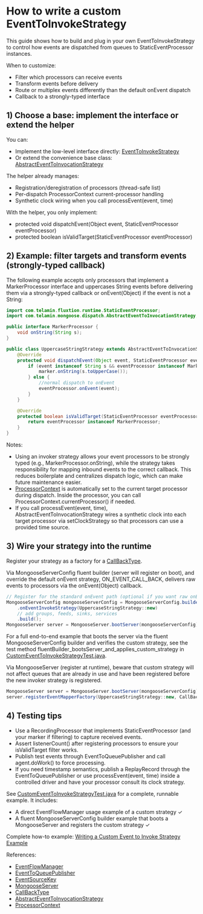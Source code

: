 # How to write a custom EventToInvokeStrategy

This guide shows how to build and plug in your own EventToInvokeStrategy to control how events are dispatched from
queues to StaticEventProcessor instances.

When to customize:

- Filter which processors can receive events
- Transform events before delivery
- Route or multiplex events differently than the default onEvent dispatch
- Callback to a strongly-typed interface

## 1) Choose a base: implement the interface or extend the helper

You can:

- Implement the low-level interface
  directly: [EventToInvokeStrategy]({{source_root}}/main/java/com/telamin/mongoose/service/EventToInvokeStrategy.java)
- Or extend the convenience base
  class: [AbstractEventToInvocationStrategy]({{source_root}}/main/java/com/telamin/mongoose/dispatch/AbstractEventToInvocationStrategy.java)

The helper already manages:

- Registration/deregistration of processors (thread-safe list)
- Per-dispatch ProcessorContext current-processor handling
- Synthetic clock wiring when you call processEvent(event, time)

With the helper, you only implement:

- protected void dispatchEvent(Object event, StaticEventProcessor eventProcessor)
- protected boolean isValidTarget(StaticEventProcessor eventProcessor)

## 2) Example: filter targets and transform events (strongly-typed callback)

The following example accepts only processors that implement a MarkerProcessor interface and uppercases String events
before delivering them via a strongly-typed callback or onEvent(Object) if the event is not a String:

```java
import com.telamin.fluxtion.runtime.StaticEventProcessor;
import com.telamin.mongoose.dispatch.AbstractEventToInvocationStrategy;

public interface MarkerProcessor {
    void onString(String s);
}

public class UppercaseStringStrategy extends AbstractEventToInvocationStrategy {
    @Override
    protected void dispatchEvent(Object event, StaticEventProcessor eventProcessor) {
        if (event instanceof String s && eventProcessor instanceof MarkerProcessor marker) {
            marker.onString(s.toUpperCase());
        } else {
            //normal dispatch to onEvent
            eventProcessor.onEvent(event);
        }
    }

    @Override
    protected boolean isValidTarget(StaticEventProcessor eventProcessor) {
        return eventProcessor instanceof MarkerProcessor;
    }
}
```

Notes:

- Using an invoker strategy allows your event processors to be strongly typed (e.g., MarkerProcessor.onString), while
  the strategy takes responsibility for mapping inbound events to the correct callback. This reduces boilerplate and
  centralizes dispatch logic, which can make future maintenance easier.
- [ProcessorContext]({{source_root}}/main/java/com/telamin/mongoose/dispatch/ProcessorContext.java)
  is automatically set to the current target processor during dispatch. Inside the processor, you can call
  ProcessorContext.currentProcessor() if needed.
- If you call processEvent(event, time), AbstractEventToInvocationStrategy wires a synthetic clock into each target
  processor via setClockStrategy so that processors can use a provided time source.

## 3) Wire your strategy into the runtime

Register your strategy as a factory for
 a [CallBackType]({{source_root}}/main/java/com/telamin/mongoose/service/CallBackType.java).

Via MongooseServerConfig fluent builder (server will register on boot), and override the default onEvent strategy,
ON_EVENT_CALL_BACK,
delivers raw events to processors via the onEvent(Object) callback.

```java
// Register for the standard onEvent path (optional if you want raw onEvent only)
MongooseServerConfig mongooseServerConfig = MongooseServerConfig.builder()
    .onEventInvokeStrategy(UppercaseStringStrategy::new)
    // add groups, feeds, sinks, services
    .build();
MongooseServer server = MongooseServer.bootServer(mongooseServerConfig);
```

For a full end-to-end example that boots the server via the fluent MongooseServerConfig builder and verifies the custom strategy,
see the test method fluentBuilder_bootsServer_and_applies_custom_strategy
in [CustomEventToInvokeStrategyTest.java]({{source_root}}/test/java/com/telamin/mongoose/dispatch/CustomEventToInvokeStrategyTest.java).

Via MongooseServer (register at runtime), beware that custom strategy will not affect queues that are already in use
and have been registered before the new invoker strategy is registered.

```java
MongooseServer server = MongooseServer.bootServer(mongooseServerConfig);
server.registerEventMapperFactory(UppercaseStringStrategy::new, CallBackType.ON_EVENT_CALL_BACK);
```

## 4) Testing tips

- Use a RecordingProcessor that implements StaticEventProcessor (and your marker if filtering) to capture received
  events.
- Assert listenerCount() after registering processors to ensure your isValidTarget filter works.
- Publish test events through EventToQueuePublisher and call agent.doWork() to force processing.
- If you need timestamp semantics, publish a ReplayRecord through the EventToQueuePublisher or use processEvent(event,
  time) inside a controlled driver and have your processor consult its clock strategy.

See [CustomEventToInvokeStrategyTest.java]({{source_root}}/test/java/com/telamin/mongoose/dispatch/CustomEventToInvokeStrategyTest.java)
for a complete, runnable example. It includes:

- A direct EventFlowManager usage example of a custom strategy ✓
- A fluent MongooseServerConfig builder example that boots a MongooseServer and registers the custom strategy ✓

Complete how-to example: [Writing a Custom Event to Invoke Strategy Example](https://github.com/telaminai/mongoose-examples/blob/229e01e2f508bdf084a611677dc93c1174c96bdc/how-to/writing-a-custom-event-to-invoke-strategy)

References:

- [EventFlowManager]({{source_root}}/main/java/com/telamin/mongoose/dispatch/EventFlowManager.java)
- [EventToQueuePublisher]({{source_root}}/main/java/com/telamin/mongoose/dispatch/EventToQueuePublisher.java)
- [EventSourceKey]({{source_root}}/main/java/com/telamin/mongoose/service/EventSourceKey.java)
- [MongooseServer]({{source_root}}/main/java/com/telamin/mongoose/MongooseServer.java)
- [CallBackType]({{source_root}}/main/java/com/telamin/mongoose/service/CallBackType.java)
- [AbstractEventToInvocationStrategy]({{source_root}}/main/java/com/telamin/mongoose/dispatch/AbstractEventToInvocationStrategy.java)
- [ProcessorContext]({{source_root}}/main/java/com/telamin/mongoose/dispatch/ProcessorContext.java)
